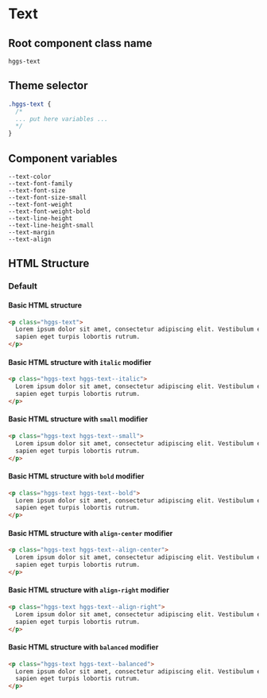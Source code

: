 # Text

## Root component class name

`hggs-text`

## Theme selector

```css
.hggs-text {
  /*
  ... put here variables ...
  */
}
```

## Component variables

```
--text-color
--text-font-family
--text-font-size
--text-font-size-small
--text-font-weight
--text-font-weight-bold
--text-line-height
--text-line-height-small
--text-margin
--text-align
```

## HTML Structure

### Default

#### Basic HTML structure

```html
<p class="hggs-text">
  Lorem ipsum dolor sit amet, consectetur adipiscing elit. Vestibulum euismod
  sapien eget turpis lobortis rutrum.
</p>
```

#### Basic HTML structure with `italic` modifier

```html
<p class="hggs-text hggs-text--italic">
  Lorem ipsum dolor sit amet, consectetur adipiscing elit. Vestibulum euismod
  sapien eget turpis lobortis rutrum.
</p>
```

#### Basic HTML structure with `small` modifier

```html
<p class="hggs-text hggs-text--small">
  Lorem ipsum dolor sit amet, consectetur adipiscing elit. Vestibulum euismod
  sapien eget turpis lobortis rutrum.
</p>
```

#### Basic HTML structure with `bold` modifier

```html
<p class="hggs-text hggs-text--bold">
  Lorem ipsum dolor sit amet, consectetur adipiscing elit. Vestibulum euismod
  sapien eget turpis lobortis rutrum.
</p>
```

#### Basic HTML structure with `align-center` modifier

```html
<p class="hggs-text hggs-text--align-center">
  Lorem ipsum dolor sit amet, consectetur adipiscing elit. Vestibulum euismod
  sapien eget turpis lobortis rutrum.
</p>
```

#### Basic HTML structure with `align-right` modifier

```html
<p class="hggs-text hggs-text--align-right">
  Lorem ipsum dolor sit amet, consectetur adipiscing elit. Vestibulum euismod
  sapien eget turpis lobortis rutrum.
</p>
```

#### Basic HTML structure with `balanced` modifier

```html
<p class="hggs-text hggs-text--balanced">
  Lorem ipsum dolor sit amet, consectetur adipiscing elit. Vestibulum euismod
  sapien eget turpis lobortis rutrum.
</p>
```
